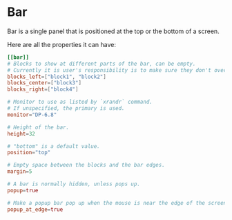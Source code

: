 # Bar

Bar is a single panel that is positioned at the top or the bottom of a screen.

Here are all the properties it can have:

```toml
[[bar]]
# Blocks to show at different parts of the bar, can be empty.
# Currently it is user's responsibility is to make sure they don't overlap.
blocks_left=["block1", "block2"]
blocks_center=["block3"]
blocks_right=["block4"]

# Monitor to use as listed by `xrandr` command.
# If unspecified, the primary is used.
monitor="DP-6.8"

# Height of the bar.
height=32

# "bottom" is a default value.
position="top"

# Empty space between the blocks and the bar edges.
margin=5

# A bar is normally hidden, unless pops up.
popup=true  

# Make a popup bar pop up when the mouse is near the edge of the screen.
popup_at_edge=true  
```
